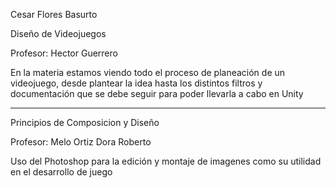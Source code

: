 Cesar Flores Basurto 

Diseño de Videojuegos

Profesor: Hector Guerrero

En la materia estamos viendo todo el proceso de planeación de un videojuego, desde plantear la idea hasta los distintos filtros y documentación que se debe seguir para poder llevarla a cabo en Unity

---

Principios de Composicion y Diseño

Profesor: Melo Ortiz Dora Roberto

Uso del Photoshop para la edición y montaje de imagenes como su utilidad en el desarrollo de juego